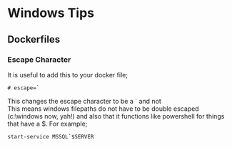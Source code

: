 # Windows Tips

## Dockerfiles

### Escape Character
It is useful to add this to your docker file;

```
# escape=`
```

This changes the escape character to be a ` and not \
This means windows filepaths do not have to be double escaped (c:\windows now, yah!) and also that it functions like powershell for things that have a $. For example;

```
start-service MSSQL`$SERVER
```
